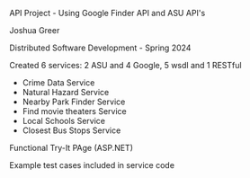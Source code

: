 API Project - Using Google Finder API and ASU API's

Joshua Greer

Distributed Software Development - Spring 2024


Created 6 services: 2 ASU and 4 Google, 5 wsdl and 1 RESTful
- Crime Data Service
- Natural Hazard Service
- Nearby Park Finder Service
- Find movie theaters Service
- Local Schools Service
- Closest Bus Stops Service

Functional Try-It PAge (ASP.NET)

Example test cases included in service code
